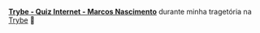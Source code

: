 
__[Trybe - Quiz Internet - Marcos Nascimento](https://docs.google.com/forms/d/e/1FAIpQLSdcuLNUHQ-bFnBXZ6QqsG0uqCop7iuCk7dLdPXAS_Jy3NJEWw/viewscore?viewscore=AE0zAgAdHgas3OZW55iLulYQXmrbXunEAZXEDDtbclZ7j4fgQs9O0t6wMusrivMnXg)__ durante minha tragetória na [Trybe](https://www.betrybe.com/) :rocket:
